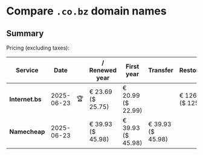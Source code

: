 # Compare `.co.bz` domain names

## Summary

Pricing (excluding taxes):

| Service | Date |  | / Renewed year | First year | Transfer | Restoration |
|--|--|--|--|--|--|--|
| **Internet.bs** | 2025-06-23 | 🏆 | € 23.69<br>($ 25.75) | € 20.99<br>($ 22.99) |  | € 126.89<br>($ 125.19) |
| **Namecheap** | 2025-06-23 |  | € 39.93<br>($ 45.98) | € 39.93<br>($ 45.98) | € 39.93<br>($ 45.98) |  |
